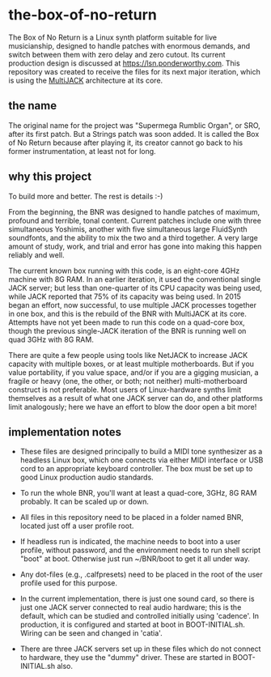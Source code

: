 # the-box-of-no-return

The Box of No Return is a Linux synth platform suitable for live musicianship, designed to handle patches with enormous demands, and switch between them with zero delay and zero cutout.  Its current production design is discussed at https://lsn.ponderworthy.com.  This repository was created to receive the files for its next major iteration, which is using the [MultiJACK](https://github.com/jebofponderworthy/MultiJACK) architecture at its core.

## the name

The original name for the project was "Supermega Rumblic Organ", or SRO, after its first patch.  But a Strings patch was soon added.  It is called the Box of No Return because after playing it, its creator cannot go back to his former instrumentation, at least not for long.

## why this project

To build more and better.  The rest is details :-)

From the beginning, the BNR was designed to handle patches of maximum, profound and terrible, tonal content.  Current patches include one with three simultaneous Yoshimis, another with five simultaneous large FluidSynth soundfonts, and the ability to mix the two and a third together.  A very large amount of study, work, and trial and error has gone into making this happen reliably and well.

The current known box running with this code, is an eight-core 4GHz machine with 8G RAM.  In an earlier iteration, it used the conventional single JACK server; but less than one-quarter of its CPU capacity was being used, while JACK reported that 75% of its capacity was being used.  In 2015 began an effort, now successful, to use multiple JACK processes together in one box, and this is the rebuild of the BNR with MultiJACK at its core.  Attempts have not yet been made to run this code on a quad-core box, though the previous single-JACK iteration of the BNR is running well on quad 3GHz with 8G RAM.

There are quite a few people using tools like NetJACK to increase JACK capacity with multiple boxes, or at least multiple motherboards.  But if you value portability, if you value space, and/or if you are a gigging musician, a fragile or heavy (one, the other, or both; not neither) multi-motherboard construct is not preferable.  Most users of Linux-hardware synths limit themselves as a result of what one JACK server can do, and other platforms limit analogously; here we have an effort to blow the door open a bit more!

## implementation notes

* These files are designed principally to build a MIDI tone synthesizer as a headless Linux box, which 
one connects via either MIDI interface or USB cord to an appropriate keyboard controller.  The box must be set up to good Linux production audio standards.  

* To run the whole BNR, you'll want at least a quad-core, 3GHz, 8G RAM probably.  It can be scaled up or down.  

* All files in this repository need to be placed in a folder named BNR, located just off a user profile root.

* If headless run is indicated, the machine needs to boot into a user profile, without password, and the environment needs to run shell script "boot" at boot.  Otherwise just run ~/BNR/boot to get it all under way.  

* Any dot-files (e.g., .calfpresets) need to be placed in the root of the user profile 
used for this purpose.

* In the current implementation, there is just one sound card, so there is just one JACK server connected to real audio hardware; this is the default, which can be studied and controlled initially using 'cadence'.  In production, it is configured and started at boot in BOOT-INITIAL.sh.  Wiring can be seen and changed in 'catia'.

* There are three JACK servers set up in these files which do not connect to hardware, they use the "dummy" driver.  These are started in BOOT-INITIAL.sh also.  



